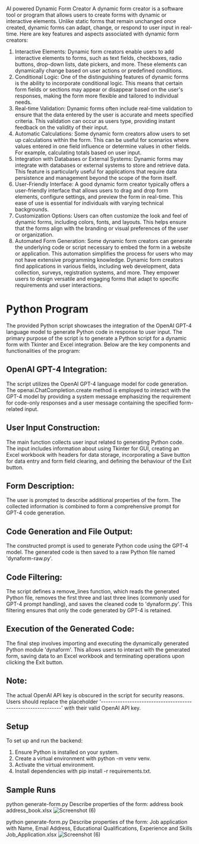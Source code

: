 AI powered Dynamic Form Creator
A dynamic form creator is a software tool or program that allows users to create forms with dynamic or interactive elements. Unlike static forms that remain unchanged once created, dynamic forms can adapt, change, or respond to user input in real-time. Here are key features and aspects associated with dynamic form creators:
1.	Interactive Elements: Dynamic form creators enable users to add interactive elements to forms, such as text fields, checkboxes, radio buttons, drop-down lists, date pickers, and more. These elements can dynamically change based on user actions or predefined conditions.
2.	Conditional Logic: One of the distinguishing features of dynamic forms is the ability to incorporate conditional logic. This means that certain form fields or sections may appear or disappear based on the user's responses, making the form more flexible and tailored to individual needs.
3.	Real-time Validation: Dynamic forms often include real-time validation to ensure that the data entered by the user is accurate and meets specified criteria. This validation can occur as users type, providing instant feedback on the validity of their input.
4.	Automatic Calculations: Some dynamic form creators allow users to set up calculations within the form. This can be useful for scenarios where values entered in one field influence or determine values in other fields. For example, calculating totals based on user input.
5.	Integration with Databases or External Systems: Dynamic forms may integrate with databases or external systems to store and retrieve data. This feature is particularly useful for applications that require data persistence and management beyond the scope of the form itself.
6.	User-Friendly Interface: A good dynamic form creator typically offers a user-friendly interface that allows users to drag and drop form elements, configure settings, and preview the form in real-time. This ease of use is essential for individuals with varying technical backgrounds.
7.	Customization Options: Users can often customize the look and feel of dynamic forms, including colors, fonts, and layouts. This helps ensure that the forms align with the branding or visual preferences of the user or organization.
8.	Automated Form Generation: Some dynamic form creators can generate the underlying code or script necessary to embed the form in a website or application. This automation simplifies the process for users who may not have extensive programming knowledge.
Dynamic form creators find applications in various fields, including web development, data collection, surveys, registration systems, and more. They empower users to design versatile and engaging forms that adapt to specific requirements and user interactions.

# Python Program 
The provided Python script showcases the integration of the OpenAI GPT-4 language model to generate Python code in response to user input. The primary purpose of the script is to generate a Python script for a dynamic form with Tkinter and Excel integration. Below are the key components and functionalities of the program:
## OpenAI GPT-4 Integration: 
The script utilizes the OpenAI GPT-4 language model for code generation. The openai.ChatCompletion.create method is employed to interact with the GPT-4 model by providing a system message emphasizing the requirement for code-only responses and a user message containing the specified form-related input.
## User Input Construction: 
The main function collects user input related to generating Python code. The input includes information about using Tkinter for GUI, creating an Excel workbook with headers for data storage, incorporating a Save button for data entry and form field clearing, and defining the behaviour of the Exit button.
## Form Description: 
The user is prompted to describe additional properties of the form. The collected information is combined to form a comprehensive prompt for GPT-4 code generation.
## Code Generation and File Output: 
The constructed prompt is used to generate Python code using the GPT-4 model. The generated code is then saved to a raw Python file named 'dynaform-raw.py'.
## Code Filtering: 
The script defines a remove_lines function, which reads the generated Python file, removes the first three and last three lines (commonly used for GPT-4 prompt handling), and saves the cleaned code to 'dynaform.py'. This filtering ensures that only the code generated by GPT-4 is retained.

## Execution of the Generated Code: 

The final step involves importing and executing the dynamically generated Python module 'dynaform'. This allows users to interact with the generated form, saving data to an Excel workbook and terminating operations upon clicking the Exit button.
## Note: 
The actual OpenAI API key is obscured in the script for security reasons. Users should replace the placeholder '-------------------------------------------------------------' with their valid OpenAI API key. 
## Setup
To set up and run the backend:
1. Ensure Python is installed on your system.
2. Create a virtual environment with python -m venv venv.
3. Activate the virtual environment.
4. Install dependencies with pip install -r requirements.txt.
## Sample Runs
python generate-form.py
Describe properties of the form: address book
address_book.xlsx
![Screenshot (6)](https://github.com/gopakumar1959/AI-Powered-Form-Creator/assets/127804995/ae688c90-6f8e-4f53-afc8-0b8e15fb268a)

python generate-form.py
Describe properties of the form:  Job application with Name, Email Address, Educational Qualifications, Experience and Skills
Job_Application.xlsx
![Screenshot (6)](https://github.com/gopakumar1959/AI-Powered-Form-Creator/assets/127804995/24be5cc4-7723-498a-8b77-edc974a7a3a2)

